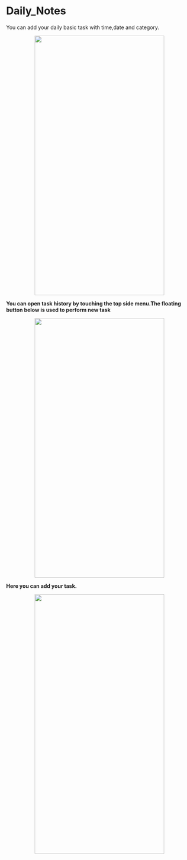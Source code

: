 # Daily_Notes
You can add your daily basic task with time,date and category.
<p align="center">
<img src=https://user-images.githubusercontent.com/83392576/120097362-aaf8b280-c14d-11eb-9e6b-3bb83e92ba93.jpg width="350" height="700" />
</p>
<b>You can open task history by touching the top side menu.The floating button below is used to perform new task<b><br>
<p align="center">
<img src=https://user-images.githubusercontent.com/83392576/120097507-720d0d80-c14e-11eb-904f-f4631507a24b.png width="350" height="700"/>
<br>
</p>
<b>Here you can add your task.</b><br>
<p align="center">
<img src=https://user-images.githubusercontent.com/83392576/120098656-cc10d180-c154-11eb-8870-990a69431812.png width="350" height="700"/>
</p>




